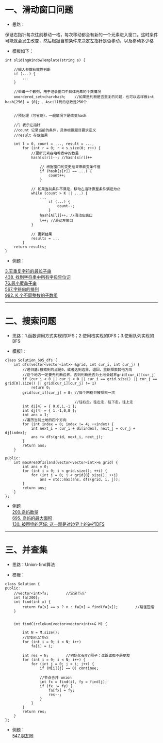 # 一、滑动窗口问题

- 思路：

保证右指针每次往前移动一格，每次移动都会有新的一个元素进入窗口，这时条件可能就会发生改变，然后根据当前条件来决定左指针是否移动，以及移动多少格

- 模板如下：
```
int slidingWindowTemplate(string s) {

	//输入参数有效性判断
	if (...) {
		...
	}

	//申请一个散列，用于记录窗口中具体元素的个数情况
	unordered_set<char>hash;	//如果是判断是否重复的问题，也可以这样做int hash[256] = {0}; ，Ascill码的总数是256个
	

	//预处理（可省略），一般情况下是改变hash

	//l 表示左指针
	//count 记录当前的条件，具体根据题目要求定义
	//result 存放结果

	int l = 0, count = ..., result = ...,
		for (int r = 0; r < s.size(0; r++) {
			//更新元素在哈希表中的数量
			hash[s[r]]--; //hash[s[r]]++

				// 根据窗口的变更结果来改变条件值
				if (hash[s[r]] == ...) {
					count++;
				}

			// 如果当前条件不满足，移动左指针直至条件满足为止
			while (count > K || ...) {
				...
					if (...) {
						count--;
					}
				hash[A[l]]++; //滑动左窗口
				l++; //滑动左窗口
			}

			// 更新结果
			results = ...
		}
	return results;
}
```

- 例题：

[3.无重复字符的最长子串](https://github.com/ccpang96/leetcode/blob/master/leetcode/%E6%BB%91%E5%8A%A8%E7%AA%97%E5%8F%A3%E9%97%AE%E9%A2%98/3.%E6%97%A0%E9%87%8D%E5%A4%8D%E5%AD%97%E7%AC%A6%E7%9A%84%E6%9C%80%E9%95%BF%E5%AD%90%E4%B8%B2.cpp)
</br>
[438. 找到字符串中所有字母异位词](https://github.com/ccpang96/leetcode/blob/master/leetcode/%E6%BB%91%E5%8A%A8%E7%AA%97%E5%8F%A3%E9%97%AE%E9%A2%98/438.%20%E6%89%BE%E5%88%B0%E5%AD%97%E7%AC%A6%E4%B8%B2%E4%B8%AD%E6%89%80%E6%9C%89%E5%AD%97%E6%AF%8D%E5%BC%82%E4%BD%8D%E8%AF%8D.cpp)
</br>
[76.最小覆盖子串](https://github.com/ccpang96/leetcode/blob/master/leetcode/%E6%BB%91%E5%8A%A8%E7%AA%97%E5%8F%A3%E9%97%AE%E9%A2%98/76.%20%E6%9C%80%E5%B0%8F%E8%A6%86%E7%9B%96%E5%AD%90%E4%B8%B2.cpp)
</br>
[567.字符串的排列](https://github.com/ccpang96/leetcode/blob/master/leetcode/%E6%BB%91%E5%8A%A8%E7%AA%97%E5%8F%A3%E9%97%AE%E9%A2%98/567.%E5%AD%97%E7%AC%A6%E4%B8%B2%E7%9A%84%E6%8E%92%E5%88%97.cpp)
</br>
[992. K 个不同整数的子数组](https://github.com/ccpang96/leetcode/blob/master/leetcode/%E6%BB%91%E5%8A%A8%E7%AA%97%E5%8F%A3%E9%97%AE%E9%A2%98/992.%20K%20%E4%B8%AA%E4%B8%8D%E5%90%8C%E6%95%B4%E6%95%B0%E7%9A%84%E5%AD%90%E6%95%B0%E7%BB%84.cpp)

----
# 二、搜索问题
- 思路：1.函数调用方式实现的DFS；2.使用栈实现的DFS；3.使用队列实现的BFS

- 模板1 :
```
class Solution_695_dfs {
	int dfs(vector<vector<int>> &grid, int cur_i, int cur_j) {
		//递归基:搜索到的点是0，或者达到边界，退回，重新探索其他方向 
		//这个地方一定要先判断边界，否则判断是否为土地会越界grid[cur_i][cur_j]
		if (cur_i < 0 || cur_j < 0 || cur_i == grid.size() || cur_j == grid[0].size() || grid[cur_i][cur_j] != 1)
			return 0;
		grid[cur_i][cur_j] = 0; //每个网格只被探索一次

								//往右走，往左走，往下走，往上走
		int di[4] = { 0,0,1,-1 };
		int dj[4] = { 1,-1,0,0 };
		int ans = 1;
		//遍历当前土地的四个方向
		for (int index = 0; index != 4; ++index) {
			int next_i = cur_i + di[index], next_j = cur_j + dj[index];
			ans += dfs(grid, next_i, next_j);
		}
		return ans;
	}

public:
	int maxAreaOfIsland(vector<vector<int>>& grid) {
		int ans = 0;
		for (int i = 0; i < grid.size(); ++i) {
			for (int j = 0; j < grid[0].size(); ++j)
				ans = std::max(ans, dfs(grid, i, j));
		}
		return ans;
	}
};
```
- 例题 </br>
[200.岛屿数量](https://github.com/ccpang96/leetcode/blob/master/leetcode/%E6%90%9C%E7%B4%A2%E9%97%AE%E9%A2%98/200.%E5%B2%9B%E5%B1%BF%E6%95%B0%E9%87%8F.cpp) </br>
[695. 岛屿的最大面积](https://github.com/ccpang96/leetcode/blob/master/leetcode/%E6%90%9C%E7%B4%A2%E9%97%AE%E9%A2%98/695.%20%E5%B2%9B%E5%B1%BF%E7%9A%84%E6%9C%80%E5%A4%A7%E9%9D%A2%E7%A7%AF.cpp)</br>
[130. 被围绕的区域:  这一题是对边界上的进行DFS]()

---
# 三、并查集
- 思路：Union-find算法

- 模板：
```
class Solution {
public:
	//vector<int>fa;		//父亲节点'
	int fa[200];
	int find(int x) {
		return fa[x] == x ? x : fa[x] = find(fa[x]);		//路径压缩
	}


	int findCircleNum(vector<vector<int>>& M) {

		int N = M.size();
		//初始化父节点
		for (int i = 0; i < N; i++)
			fa[i] = i;

		int res = N;		//初始化有N个圈子：谁跟谁都不是朋友
		for (int i = 0; i < N; i++) {
			for (int j = 0; j < i; j++) {
				if (M[i][j] == 0) continue;

				//节点合并 union
				int fx = find(i), fy = find(j);
				if (fx != fy) {
					fa[fx] = fy;
					res--;
				}
			}
		}
		return res;
	}
};
```

- 例题：</br>
[547.朋友圈](https://github.com/ccpang96/leetcode/blob/master/leetcode/%E5%B9%B6%E6%9F%A5%E9%9B%86/547.%E6%9C%8B%E5%8F%8B%E5%9C%88.cpp)
